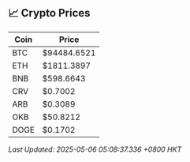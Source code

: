 ## 📈 Crypto Prices

| Coin | Price |
| ---- | ----- |
| BTC | $94484.6521 |
| ETH | $1811.3897 |
| BNB | $598.6643 |
| CRV | $0.7002 |
| ARB | $0.3089 |
| OKB | $50.8212 |
| DOGE | $0.1702 |

_Last Updated: 2025-05-06 05:08:37.336 +0800 HKT_